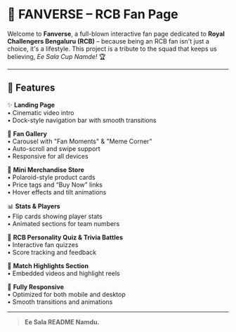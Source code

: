 # 🏏 FANVERSE – RCB Fan Page 

Welcome to **Fanverse**, a full-blown interactive fan page dedicated to **Royal Challengers Bengaluru (RCB)** – because being an RCB fan isn't just a choice, it's a lifestyle. This project is a tribute to the squad that keeps us believing, *Ee Sala Cup Namde!* 🏆

---

## 🚀 Features

✨ **Landing Page**  
• Cinematic video intro  
• Dock-style navigation bar with smooth transitions  

📸 **Fan Gallery**  
• Carousel with "Fan Moments" & "Meme Corner"  
• Auto-scroll and swipe support  
• Responsive for all devices   

🛒 **Mini Merchandise Store**  
• Polaroid-style product cards  
• Price tags and “Buy Now” links  
• Hover effects and tilt animations  

📊 **Stats & Players**  
• Flip cards showing player stats  
• Animated sections for team numbers  

🧠 **RCB Personality Quiz & Trivia Battles**  
• Interactive fan quizzes  
• Score tracking and feedback  

🎥 **Match Highlights Section**  
• Embedded videos and highlight reels  

📱 **Fully Responsive**  
• Optimized for both mobile and desktop  
• Smooth transitions and animations  

---



> **Ee Sala README Namdu.**
